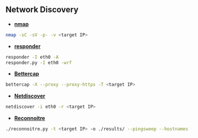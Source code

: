 ## Network Discovery

- [**nmap**](https://nmap.org/book/)

```bash
nmap -sC -sV -p- -v <target IP>
```

- [**responder**](https://github.com/SpiderLabs/Responder)

```bash
responder -I eth0 -A
responder.py -I eth0 -wrf
```

- [**Bettercap**](https://www.bettercap.org/)

```bash
bettercap -X --proxy --proxy-https -T <target IP>
```

- [**Netdiscover**](https://github.com/alexxy/netdiscover)

```bash
netdiscover -i eth0 -r <target IP>
```


- [**Reconnoitre**](https://github.com/codingo/Reconnoitre)

```bash
./reconnoitre.py -t <target IP> -o ./results/ --pingsweep --hostnames --services --quick
